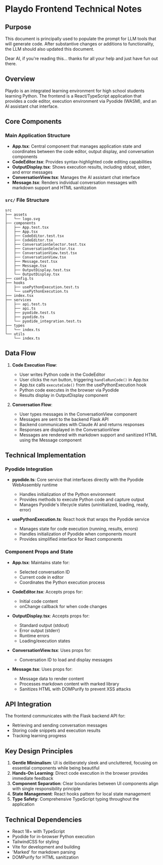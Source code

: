 # Playdo Frontend Technical Notes

## Purpose

This document is principally used to populate the prompt for LLM tools that will generate code. After substantive changes or additions
to functionality, the LLM should also updated this document.

Dear AI, if you're reading this... thanks for all your help and just have fun out there.

## Overview

Playdo is an integrated learning environment for high school students learning Python. The frontend is a React/TypeScript application that provides a code editor, execution environment via Pyodide (WASM), and an AI assistant chat interface.

## Core Components

### Main Application Structure

- **App.tsx**: Central component that manages application state and coordinates between the code editor, output display, and conversation components
- **CodeEditor.tsx**: Provides syntax-highlighted code editing capabilities
- **OutputDisplay.tsx**: Shows execution results, including stdout, stderr, and error messages
- **ConversationView.tsx**: Manages the AI assistant chat interface
- **Message.tsx**: Renders individual conversation messages with markdown support and HTML sanitization

### `src/` File Structure

```
src
├── assets
│   └── logo.svg
├── components
│   ├── App.test.tsx
│   ├── App.tsx
│   ├── CodeEditor.test.tsx
│   ├── CodeEditor.tsx
│   ├── ConversationSelector.test.tsx
│   ├── ConversationSelector.tsx
│   ├── ConversationView.test.tsx
│   ├── ConversationView.tsx
│   ├── Message.test.tsx
│   ├── Message.tsx
│   ├── OutputDisplay.test.tsx
│   └── OutputDisplay.tsx
├── config.ts
├── hooks
│   ├── usePythonExecution.test.ts
│   └── usePythonExecution.ts
├── index.tsx
├── services
│   ├── api.test.ts
│   ├── api.ts
│   ├── pyodide.test.ts
│   ├── pyodide.ts
│   └── pyodide_integration.test.ts
├── types
│   └── index.ts
└── utils
    └── index.ts
```

## Data Flow

1. **Code Execution Flow**:

   - User writes Python code in the CodeEditor
   - User clicks the run button, triggering `handleRunCode()` in App.tsx
   - App.tsx calls `executeCode()` from the usePythonExecution hook
   - Python code executes in the browser via Pyodide
   - Results display in OutputDisplay component

2. **Conversation Flow**:
   - User types messages in the ConversationView component
   - Messages are sent to the backend Flask API
   - Backend communicates with Claude AI and returns responses
   - Responses are displayed in the ConversationView
   - Messages are rendered with markdown support and sanitized HTML using the Message component

## Technical Implementation

### Pyodide Integration

- **pyodide.ts**: Core service that interfaces directly with the Pyodide WebAssembly runtime

  - Handles initialization of the Python environment
  - Provides methods to execute Python code and capture output
  - Manages Pyodide's lifecycle states (uninitialized, loading, ready, error)

- **usePythonExecution.ts**: React hook that wraps the Pyodide service
  - Manages state for code execution (running, results, errors)
  - Handles initialization of Pyodide when components mount
  - Provides simplified interface for React components

### Component Props and State

- **App.tsx**: Maintains state for:

  - Selected conversation ID
  - Current code in editor
  - Coordinates the Python execution process

- **CodeEditor.tsx**: Accepts props for:

  - Initial code content
  - onChange callback for when code changes

- **OutputDisplay.tsx**: Accepts props for:

  - Standard output (stdout)
  - Error output (stderr)
  - Runtime errors
  - Loading/execution states

- **ConversationView.tsx**: Uses props for:

  - Conversation ID to load and display messages

- **Message.tsx**: Uses props for:
  - Message data to render content
  - Processes markdown content with marked library
  - Sanitizes HTML with DOMPurify to prevent XSS attacks

## API Integration

The frontend communicates with the Flask backend API for:

- Retrieving and sending conversation messages
- Storing code snippets and execution results
- Tracking learning progress

## Key Design Principles

1. **Gentle Minimalism**: UI is deliberately sleek and uncluttered, focusing on essential components while being beautiful
2. **Hands-On Learning**: Direct code execution in the browser provides immediate feedback
3. **Component Separation**: Clear boundaries between UI components align with single responsibility principle
4. **State Management**: React hooks pattern for local state management
5. **Type Safety**: Comprehensive TypeScript typing throughout the application

## Technical Dependencies

- React 18+ with TypeScript
- Pyodide for in-browser Python execution
- TailwindCSS for styling
- Vite for development and building
- 'Marked' for markdown parsing
- DOMPurify for HTML sanitization
